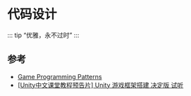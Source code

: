 # 代码设计
::: tip
“优雅，永不过时”
:::

## 参考
- [Game Programming Patterns](https://gameprogrammingpatterns.com/)
- [[Unity中文课堂教程预告片] Unity 游戏框架搭建 决定版 试听](https://www.bilibili.com/video/BV1wh411U7X6)